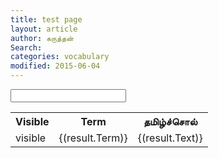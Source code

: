 ```yaml
---
title: test page
layout: article 
author: கருத்தன்
Search:  
categories: vocabulary
modified: 2015-06-04
---
```


<div ng-app="testApp">
<div ng-controller="testController">
<input type="text" ng-model="searchText">
<table>
<tr>
   <th>Visible</th>
   <th>Term</th>
   <th>தமிழ்ச்சொல்</th>
</tr>
<tr ng-repeat="result in results">
<td ng-show="canShowTerm(result.Term)">visible</td>
<td>{(result.Term)}</td>
<td>{(result.Text)}</td>
</tr>
</table>
</div>
</div>